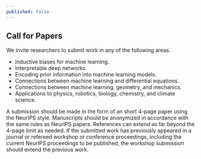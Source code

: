 ```yaml
---
published: false
---
```


<h2 class="text-center pt-3 pb-5">Call for Papers</h2>

We invite researchers to submit work in any of the following areas.

- Inductive biases for machine learning.
- Interpretable deep networks.
- Encoding prior information into machine learning models.
- Connections between machine learning and differential equations.
- Connections between machine learning, geometry, and mechanics.
- Applications to physics, robotics, biology, chemistry, and climate science.

A submission should be made in the form of an short 4-page paper using the NeurIPS style.
Manuscripts should be anonymized in accordance with the same rules as NeurIPS papers.
References can extend as far beyond the 4-page limit as needed.
If the submitted work has previously appeared in a journal or refereed workshop or conference proceedings, including the current NeurIPS proceedings to be published, the workshop submission should extend the previous work.